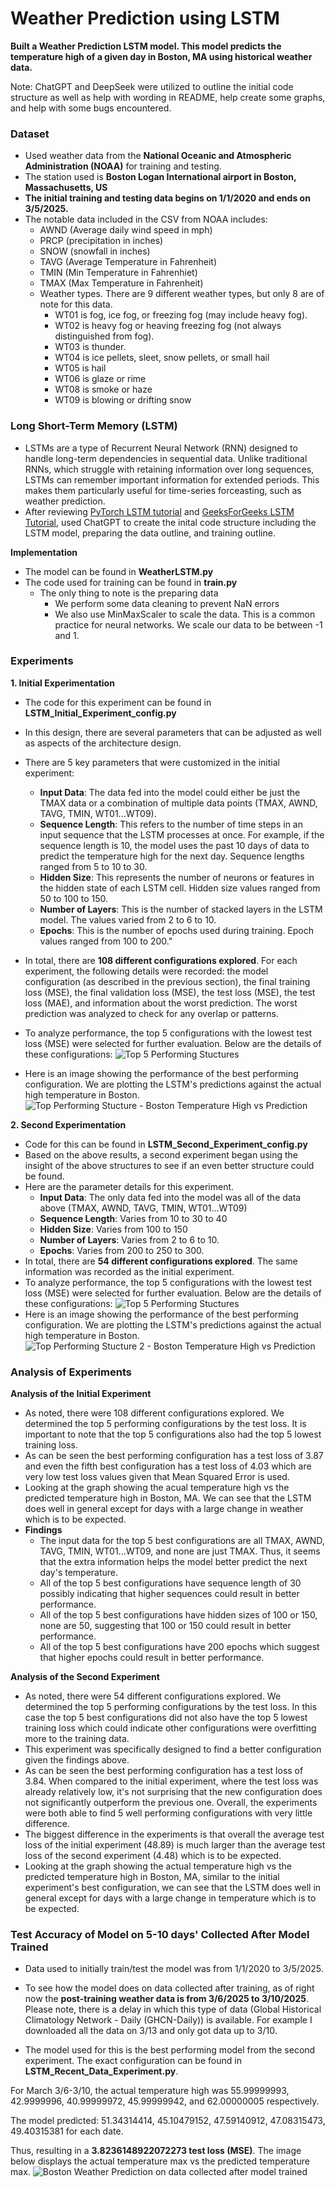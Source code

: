 # Weather Prediction using LSTM
**Built a Weather Prediction LSTM model. This model predicts the temperature high of a given day in Boston, MA using historical weather data.** 

Note: ChatGPT and DeepSeek were utilized to outline the initial code structure as well as help with wording in README, help create some graphs, and help with some bugs encountered.

### Dataset
- Used weather data from the **National Oceanic and Atmospheric Administration (NOAA)** for training and testing.
- The station used is **Boston Logan International airport in Boston, Massachusetts, US**
- **The initial training and testing data begins on 1/1/2020 and ends on 3/5/2025.**
- The notable data included in the CSV from NOAA includes: 
    - AWND (Average daily wind speed in mph)
    - PRCP (precipitation in inches)
    - SNOW (snowfall in inches)
    - TAVG (Average Temperature in Fahrenheit)
    - TMIN (Min Temperature in Fahrenhiet)
    - TMAX (Max Temperature in Fahrenheit)
    - Weather types. There are 9 different weather types, but only 8 are of note for this data.         
        - WT01 is fog, ice fog, or freezing fog (may include heavy fog). 
        - WT02 is heavy fog or heaving freezing fog (not always distinguished from fog). 
        - WT03 is thunder.
        - WT04 is ice pellets, sleet, snow pellets, or small hail
        - WT05 is hail
        - WT06 is glaze or rime
        - WT08 is smoke or haze
        - WT09 is blowing or drifting snow

### Long Short-Term Memory (LSTM)
- LSTMs are a type of Recurrent Neural Network (RNN) designed to handle long-term dependencies in sequential data. Unlike traditional RNNs, which struggle with retaining information over long sequences, LSTMs can remember important information for extended periods. This makes them particularly useful for time-series forceasting, such as weather prediction.
- After reviewing [PyTorch LSTM tutorial](https://pytorch.org/tutorials/beginner/nlp/sequence_models_tutorial.html) and [GeeksForGeeks LSTM Tutorial](https://www.geeksforgeeks.org/long-short-term-memory-networks-using-pytorch/), used ChatGPT to create the inital code structure including the LSTM model, preparing the data outline, and training outline.


**Implementation**
- The model can be found in **WeatherLSTM.py**
- The code used for training can be found in **train.py**
    - The only thing to note is the preparing data
        - We perform some data cleaning to prevent NaN errors
        - We also use MinMaxScaler to scale the data. This is a common practice for neural networks. We scale our data to be between -1 and 1.

### Experiments
**1. Initial Experimentation**
- The code for this experiment can be found in **LSTM_Initial_Experiment_config.py**
- In this design, there are several parameters that can be adjusted as well as aspects of the architecture design.
- There are 5 key parameters that were customized in the initial experiment:
    - **Input Data**: The data fed into the model could either be just the TMAX data or a combination of multiple data points (TMAX, AWND, TAVG, TMIN, WT01...WT09).
    - **Sequence Length**: This refers to the number of time steps in an input sequence that the LSTM processes at once. For example, if the sequence length is 10, the model uses the past 10 days of data to predict the temperature high for the next day. Sequence lengths ranged from 5 to 10 to 30.
    - **Hidden Size**: This represents the number of neurons or features in the hidden state of each LSTM cell. Hidden size values ranged from 50 to 100 to 150.
    - **Number of Layers**: This is the number of stacked layers in the LSTM model. The values varied from 2 to 6 to 10.
    - **Epochs**: This is the number of epochs used during training. Epoch values ranged from 100 to 200."
- In total, there are **108 different configurations explored**. For each experiment, the following details were recorded: the model configuration (as described in the previous section), the final training loss (MSE), the final validation loss (MSE), the test loss (MSE), the test loss (MAE), and information about the worst prediction. The worst prediction was analyzed to check for any overlap or patterns.
- To analyze performance, the top 5 configurations with the lowest test loss (MSE) were selected for further evaluation. Below are the details of these configurations:
![Top 5 Performing Stuctures](images_for_readme/Initial_Experiment_Top5_Results.png)

- Here is an image showing the performance of the best performing configuration. We are plotting the LSTM's predictions against the actual high temperature in Boston.
![Top Performing Stucture - Boston Temperature High vs Prediction](images_for_readme/alldata_sl=30_hs=150_nl=2_lr=0.001_e=200.png)

**2. Second Experimentation**
- Code for this can be found in **LSTM_Second_Experiment_config.py**
- Based on the above results, a second experiment began using the insight of the above structures to see if an even better structure could be found.
- Here are the parameter details for this experiment.
    - **Input Data**: The only data fed into the model was all of the data above (TMAX, AWND, TAVG, TMIN, WT01...WT09)
    - **Sequence Length**: Varies from 10 to 30 to 40
    - **Hidden Size**: Varies from 100 to 150
    - **Number of Layers**: Varies from 2 to 6 to 10.
    - **Epochs**: Varies from 200 to 250 to 300.
-  In total, there are **54 different configurations explored**. The same information was recorded as the initial experiment.
- To analyze performance, the top 5 configurations with the lowest test loss (MSE) were selected for further evaluation. Below are the details of these configurations:
![Top 5 Performing Stuctures](images_for_readme/Second_Experiment_Top5_Results.png)
- Here is an image showing the performance of the best performing configuration. We are plotting the LSTM's predictions against the actual high temperature in Boston.
![Top Performing Stucture 2 - Boston Temperature High vs Prediction](images_for_readme/alldata_sl=40_hs=150_nl=2_lr=0.001_e=200.png)


### Analysis of Experiments
**Analysis of the Initial Experiment**
- As noted, there were 108 different configurations explored. We determined the top 5 performing configurations by the test loss. It is important to note that the top 5 configurations also had the top 5 lowest training loss. 
- As can be seen the best performing configuration has a test loss of 3.87 and even the fifth best configuration has a test loss of 4.03 which are very low test loss values given that Mean Squared Error is used.
- Looking at the graph showing the acual temperature high vs the predicted temperature high in Boston, MA. We can see that the LSTM does well in general except for days with a large change in weather which is to be expected.
- **Findings**
    - The input data for the top 5 best configurations are all TMAX, AWND, TAVG, TMIN, WT01...WT09, and none are just TMAX. Thus, it seems that the extra information helps the model better predict the next day's temperature.
    - All of the top 5 best configurations have sequence length of 30 possibly indicating that higher sequences could result in better performance.
    - All of the top 5 best configurations have hidden sizes of 100 or 150, none are 50, suggesting that 100 or 150 could result in better performance.
    - All of the top 5 best configurations have 200 epochs which suggest that higher epochs could result in better performance. 


**Analysis of the Second Experiment**
- As noted, there were 54 different configurations explored. We determined the top 5 performing configurations by the test loss. In this case the top 5 best configurations did not also have the top 5 lowest training loss which could indicate other configurations were overfitting more to the training data.
- This experiment was specifically designed to find a better configuration given the findings above. 
- As can be seen the best performing configuration has a test loss of 3.84. When compared to the initial experiment, where the test loss was already relatively low, it's not surprising that the new configuration does not significantly outperform the previous one. Overall, the experiments were both able to find 5 well performing configurations with very little difference.
- The biggest difference in the experiments is that overall the average test loss of the initial experiment (48.89) is much larger than the average test loss of the second experiment (4.48) which is to be expected. 
- Looking at the graph showing the actual temperature high vs the predicted temperature high in Boston, MA, similar to the initial experiment's best configuration, we can see that the LSTM does well in general except for days with a large change in temperature which is to be expected.

### Test Accuracy of Model on 5-10 days' Collected After Model Trained
- Data used to initially train/test the model was from 1/1/2020 to 3/5/2025.
- To see how the model does on data collected after training, as of right now the **post-training weather data is from 3/6/2025 to 3/10/2025**. Please note, there is a delay in which this type of data (Global Historical Climatology Network - Daily (GHCN-Daily)) is available. For example I downloaded all the data on 3/13 and only got data up to 3/10.

- The model used for this is the best performing model from the second experiment. The exact configuration can be found in **LSTM_Recent_Data_Experiment.py**.

For March 3/6-3/10, the actual temperature high was 55.99999993, 42.9999996,  40.99999972, 45.99999942, and 62.00000005 respectively. 

The model predicted: 51.34314414, 45.10479152, 47.59140912, 47.08315473, 49.40315381 for each date. 

Thus, resulting in a **3.8236148922072273 test loss (MSE)**. The image below displays the actual temperature max vs the predicted temperature max.
![Boston Weather Prediction on data collected after model trained](images_for_readme/model_on_collected_data_posttraining.png)

